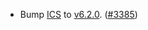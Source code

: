 - Bump [ICS](https://github.com/cosmos/interchain-security) to
  [v6.2.0](https://github.com/cosmos/interchain-security/releases/tag/v6.2.0).
  ([\#3385](https://github.com/cosmos/gaia/pull/3385))
